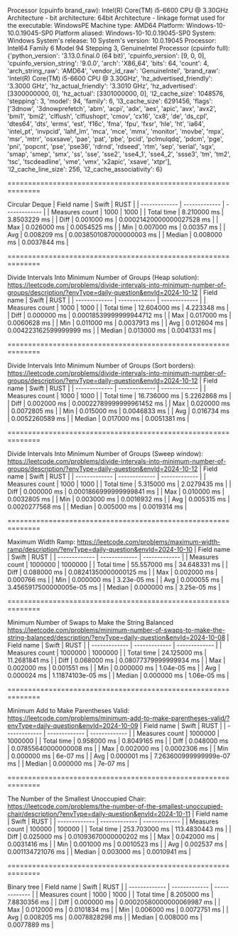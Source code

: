 Processor (cpuinfo brand_raw): Intel(R) Core(TM) i5-6600 CPU @ 3.30GHz
Architecture - bit architecture: 64bit
Architecture - linkage format used for the executable: WindowsPE
Machine type: AMD64
Platform: Windows-10-10.0.19045-SP0
Platform aliased: Windows-10-10.0.19045-SP0
System: Windows
System's release: 10
System's version: 10.0.19045
Processor: Intel64 Family 6 Model 94 Stepping 3, GenuineIntel
Processor (cpuinfo full): {'python_version': '3.13.0.final.0 (64 bit)', 'cpuinfo_version': [9, 0, 0], 'cpuinfo_version_string': '9.0.0', 'arch': 'X86_64', 'bits': 64, 'count': 4, 'arch_string_raw': 'AMD64', 'vendor_id_raw': 'GenuineIntel', 'brand_raw': 'Intel(R) Core(TM) i5-6600 CPU @ 3.30GHz', 'hz_advertised_friendly': '3.3000 GHz', 'hz_actual_friendly': '3.3010 GHz', 'hz_advertised': [3300000000, 0], 'hz_actual': [3301000000, 0], 'l2_cache_size': 1048576, 'stepping': 3, 'model': 94, 'family': 6, 'l3_cache_size': 6291456, 'flags': ['3dnow', '3dnowprefetch', 'abm', 'acpi', 'adx', 'aes', 'apic', 'avx', 'avx2', 'bmi1', 'bmi2', 'clflush', 'clflushopt', 'cmov', 'cx16', 'cx8', 'de', 'ds_cpl', 'dtes64', 'dts', 'erms', 'est', 'f16c', 'fma', 'fpu', 'fxsr', 'hle', 'ht', 'ia64', 'intel_pt', 'invpcid', 'lahf_lm', 'mca', 'mce', 'mmx', 'monitor', 'movbe', 'mpx', 'msr', 'mtrr', 'osxsave', 'pae', 'pat', 'pbe', 'pcid', 'pclmulqdq', 'pdcm', 'pge', 'pni', 'popcnt', 'pse', 'pse36', 'rdrnd', 'rdseed', 'rtm', 'sep', 'serial', 'sgx', 'smap', 'smep', 'smx', 'ss', 'sse', 'sse2', 'sse4_1', 'sse4_2', 'ssse3', 'tm', 'tm2', 'tsc', 'tscdeadline', 'vme', 'vmx', 'x2apic', 'xsave', 'xtpr'], 'l2_cache_line_size': 256, 'l2_cache_associativity': 6}

==============================================================

Circular Deque
| Field name  | Swift          | RUST         |
| ------------- | ------------- | ------------- |
| Measures count      | 1000 | 1000 |
| Total time      | 8.210000 ms  | 3.8503229 ms  |
| Diff | 0.001000 ms  | 0.00021420000000027528 ms  |
| Max | 0.026000 ms  | 0.0054525 ms  |
| Min | 0.007000 ms  | 0.00357 ms  |
| Avg | 0.008209 ms  | 0.0038501087000000003 ms  |
| Median | 0.008000 ms  | 0.0037844 ms  |
    
==============================================================

Divide Intervals Into Minimum Number of Groups (Heap solution): https://leetcode.com/problems/divide-intervals-into-minimum-number-of-groups/description/?envType=daily-question&envId=2024-10-12
| Field name  | Swift          | RUST         |
| ------------- | ------------- | ------------- |
| Measures count      | 1000 | 1000 |
| Total time      | 12.604000 ms  | 4.223348 ms  |
| Diff | 0.000000 ms  | 0.00018539999999944712 ms  |
| Max | 0.017000 ms  | 0.0060628 ms  |
| Min | 0.011000 ms  | 0.0037913 ms  |
| Avg | 0.012604 ms  | 0.004223162599999999 ms  |
| Median | 0.013000 ms  | 0.0041331 ms  |
    
==============================================================

Divide Intervals Into Minimum Number of Groups (Sort borders): https://leetcode.com/problems/divide-intervals-into-minimum-number-of-groups/description/?envType=daily-question&envId=2024-10-12
| Field name  | Swift          | RUST         |
| ------------- | ------------- | ------------- |
| Measures count      | 1000 | 1000 |
| Total time      | 16.736000 ms  | 5.2262868 ms  |
| Diff | 0.002000 ms  | 0.00022789999999961452 ms  |
| Max | 0.020000 ms  | 0.0072805 ms  |
| Min | 0.015000 ms  | 0.0046833 ms  |
| Avg | 0.016734 ms  | 0.0052260589 ms  |
| Median | 0.017000 ms  | 0.0051381 ms  |
    
==============================================================

Divide Intervals Into Minimum Number of Groups (Sweep window): https://leetcode.com/problems/divide-intervals-into-minimum-number-of-groups/description/?envType=daily-question&envId=2024-10-12
| Field name  | Swift          | RUST         |
| ------------- | ------------- | ------------- |
| Measures count      | 1000 | 1000 |
| Total time      | 5.315000 ms  | 2.0279435 ms  |
| Diff | 0.000000 ms  | 0.0001866999999999841 ms  |
| Max | 0.010000 ms  | 0.0032805 ms  |
| Min | 0.003000 ms  | 0.0016932 ms  |
| Avg | 0.005315 ms  | 0.0020277568 ms  |
| Median | 0.005000 ms  | 0.0019314 ms  |
    
==============================================================

Maximum Width Ramp: https://leetcode.com/problems/maximum-width-ramp/description/?envType=daily-question&envId=2024-10-10
| Field name  | Swift          | RUST         |
| ------------- | ------------- | ------------- |
| Measures count      | 1000000 | 1000000 |
| Total time      | 55.557000 ms  | 34.648331 ms  |
| Diff | 0.088000 ms  | 0.08241350000000125 ms  |
| Max | 0.002000 ms  | 0.000766 ms  |
| Min | 0.000000 ms  | 3.23e-05 ms  |
| Avg | 0.000055 ms  | 3.4565917500000005e-05 ms  |
| Median | 0.000000 ms  | 3.25e-05 ms  |
    
==============================================================

Minimum Number of Swaps to Make the String Balanced https://leetcode.com/problems/minimum-number-of-swaps-to-make-the-string-balanced/description/?envType=daily-question&envId=2024-10-08
| Field name  | Swift          | RUST         |
| ------------- | ------------- | ------------- |
| Measures count      | 1000000 | 1000000 |
| Total time      | 24.125000 ms  | 11.2681841 ms  |
| Diff | 0.068000 ms  | 0.08077379999999934 ms  |
| Max | 0.002000 ms  | 0.001551 ms  |
| Min | 0.000000 ms  | 1.04e-05 ms  |
| Avg | 0.000024 ms  | 1.11874103e-05 ms  |
| Median | 0.000000 ms  | 1.06e-05 ms  |
    
==============================================================

Minimum Add to Make Parentheses Valid: https://leetcode.com/problems/minimum-add-to-make-parentheses-valid/?envType=daily-question&envId=2024-10-09
| Field name  | Swift          | RUST         |
| ------------- | ------------- | ------------- |
| Measures count      | 1000000 | 1000000 |
| Total time      | 0.958000 ms  | 0.8049165 ms  |
| Diff | 0.048000 ms  | 0.07855640000000008 ms  |
| Max | 0.002000 ms  | 0.0002306 ms  |
| Min | 0.000000 ms  | 6e-07 ms  |
| Avg | 0.000001 ms  | 7.263600999999999e-07 ms  |
| Median | 0.000000 ms  | 7e-07 ms  |
    
==============================================================

The Number of the Smallest Unoccupied Chair: https://leetcode.com/problems/the-number-of-the-smallest-unoccupied-chair/description/?envType=daily-question&envId=2024-10-11
| Field name  | Swift          | RUST         |
| ------------- | ------------- | ------------- |
| Measures count      | 100000 | 100000 |
| Total time      | 253.703000 ms  | 113.4830443 ms  |
| Diff | 0.025000 ms  | 0.01093670000000202 ms  |
| Max | 0.042000 ms  | 0.0031416 ms  |
| Min | 0.001000 ms  | 0.0010523 ms  |
| Avg | 0.002537 ms  | 0.001134721076 ms  |
| Median | 0.003000 ms  | 0.0010941 ms  |
    
==============================================================

Binary tree
| Field name  | Swift          | RUST         |
| ------------- | ------------- | ------------- |
| Measures count      | 1000 | 1000 |
| Total time      | 8.205000 ms  | 7.8830356 ms  |
| Diff | 0.000000 ms  | 0.00020580000000069987 ms  |
| Max | 0.012000 ms  | 0.0101834 ms  |
| Min | 0.006000 ms  | 0.0072751 ms  |
| Avg | 0.008205 ms  | 0.0078828298 ms  |
| Median | 0.008000 ms  | 0.0077889 ms  |
    
